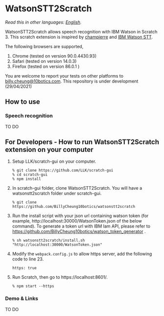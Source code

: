 # WatsonSTT2Scratch

*Read this in other languages: [English](README.md).*

WatsonSTT2Scratch allows speech recognition with IBM Watson in Scratch 3. 
This scratch extension is inspired by [champierre](https://github.com/champierre/speech2scratch) and [IBM Watson STT](https://cloud.ibm.com/apidocs/speech-to-text).

The following browsers are supported, 
1. Chrome (tested on version 90.0.4430.93)
2. Safari (tested on version 14.0.3)
3. Firefox (tested on version 86.0.1 )

You are welcome to report your tests on other platforms to billy.cheung@10botics.com.
This repository is under development (29/04/2021)
## How to use

### Speech recognition
TO DO


## For Developers - How to run WatsonSTT2Scratch extension on your computer

1. Setup LLK/scratch-gui on your computer.

    ```
    % git clone https://github.com/LLK/scratch-gui
    % cd scratch-gui
    % npm install
    ```

2. In scratch-gui folder, clone WatsonSTT2Scratch. You will have a watsonstt2scratch folder under scratch-gui.

    ```
    % git clone https://github.com/BillyCheung10botics/watsonstt2scratch
    ```

3. Run the install script with your json url containing watson token (for example, http://localhost:30000/WatsonToken.json of the below command). To generate a token url with IBM Iam API, please refer to https://github.com/BillyCheung10botics/watson_token_generator .

    ```
    % sh watsonstt2scratch/install.sh "http://localhost:30000/WatsonToken.json"
    ```

4.  Modify the `webpack.config.js` to allow https server, add the following code to line 23.
    ```
    https: true
    ```
5. Run Scratch, then go to https://localhost:8601/.

    ```
    % npm start --https
    ```

### Demo & Links
TO DO
